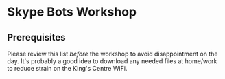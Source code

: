 # Skype Bots Workshop
## Prerequisites

Please review this list *before* the workshop to avoid disappointment on the day. It's probably a good idea to download any needed files at home/work to reduce strain on the King's Centre WiFi.



